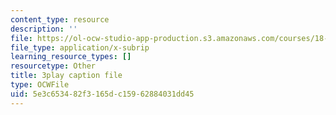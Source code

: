 ```yaml
---
content_type: resource
description: ''
file: https://ol-ocw-studio-app-production.s3.amazonaws.com/courses/18-01sc-single-variable-calculus-fall-2010/5e3c653482f3165dc15962884031dd45_zUEuKrxgHws.srt
file_type: application/x-subrip
learning_resource_types: []
resourcetype: Other
title: 3play caption file
type: OCWFile
uid: 5e3c6534-82f3-165d-c159-62884031dd45
---
```

